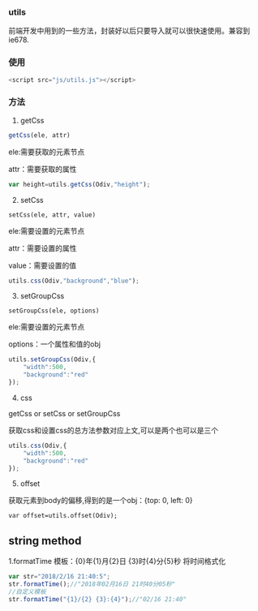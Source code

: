 ### utils

前端开发中用到的一些方法，封装好以后只要导入就可以很快速使用。兼容到ie678.

### 使用

```javascript
<script src="js/utils.js"></script>
```

### 方法

1. getCss

```javascript
getCss(ele, attr)
```

ele:需要获取的元素节点

attr：需要获取的属性

```javascript
var height=utils.getCss(Odiv,"height");
```

2. setCss

```
setCss(ele, attr, value)
```

ele:需要设置的元素节点

attr：需要设置的属性

value：需要设置的值

```javascript
utils.css(Odiv,"background","blue");
```

3. setGroupCss

```
setGroupCss(ele, options)
```

ele:需要设置的元素节点

options：一个属性和值的obj

```javascript
utils.setGroupCss(Odiv,{
	"width":500,
	"background":"red"
});
```

4. css

getCss or setCss or setGroupCss

获取css和设置css的总方法参数对应上文,可以是两个也可以是三个

```javascript
utils.css(Odiv,{
	"width":500,
	"background":"red"
});
```

5. offset

获取元素到body的偏移,得到的是一个obj：{top: 0, left: 0}

```
var offset=utils.offset(Odiv);
```

## string method
1.formatTime
模板：{0}年{1}月{2}日 {3}时{4}分{5}秒
将时间格式化
```javascript
var str="2018/2/16 21:40:5";
str.formatTime();//"2018年02月16日 21时40分05秒"
//自定义模板
str.formatTime("{1}/{2} {3}:{4}");//"02/16 21:40"
```

